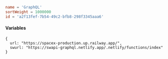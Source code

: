 ﻿```toml
name = 'GraphQL'
sortWeight = 1000000
id = 'a2f13fef-7b54-49c2-bfb8-298f3345aaa6'
```

#### Variables

```json5
{
  url: "https://spacex-production.up.railway.app/",
  swurl: "https://swapi-graphql.netlify.app/.netlify/functions/index"
}
```
